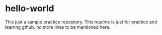 # hello-world
This just a sample practice repository.
This readme is just for practice and learnng gthub.
no more lines to be mentioned here.
